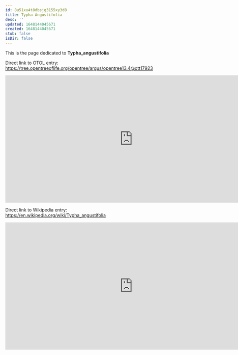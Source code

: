 ```yaml
---
id: 8u51xu4t8dbsjg3155xy3d8
title: Typha Angustifolia
desc: ''
updated: 1648144045671
created: 1648144045671
stub: false
isDir: false
---
```

This is the page dedicated to **Typha_angustifolia**


Direct link to OTOL entry: https://tree.opentreeoflife.org/opentree/argus/opentree13.4@ott17923



<html>
    <body>
    <iframe src="https://tree.opentreeoflife.org/opentree/argus/opentree13.4@ott17923"
    width="800" height="400" frameborder="0" allowfullscreen> </iframe>
    </body>
</html>
    


Direct link to Wikipedia entry: https://en.wikipedia.org/wiki/Typha_angustifolia



<html>
    <body>
    <iframe src="https://en.wikipedia.org/wiki/Typha_angustifolia"
    width="800" height="400" frameborder="0" allowfullscreen> </iframe>
    </body>
</html>
    
